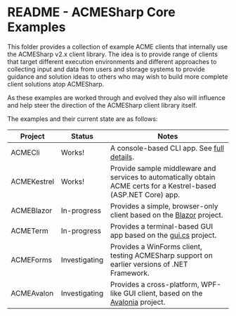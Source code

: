 # README - ACMESharp Core Examples

This folder provides a collection of example ACME clients that internally use the ACMESharp v2.x
client library.  The idea is to provide range of clients that target different execution
environments and different approaches to collecting input and data from users and storage
systems to provide guidance and solution ideas to others who may wish to build more complete
client solutions atop ACMESharp.

As these examples are worked through and evolved they also will influence and help steer
the direction of the ACMESharp client library itself.

The examples and their current state are as follows:

| Project | Status | Notes
|-|-|-|
| ACMECli | Works! | A console-based CLI app.  See [full details](./ACMECli/README.md).
| ACMEKestrel | Works! | Provide sample middleware and services to automatically obtain ACME certs for a Kestrel-based (ASP.NET Core) app.
| ACMEBlazor | In-progress | Provides a simple, browser-only client based on the [Blazor](https://blazor.net) project.
| ACMETerm | In-progress | Provides a terminal-based GUI app based on the [gui.cs](https://github.com/migueldeicaza/gui.cs) project.
| ACMEForms | Investigating | Provides a WinForms client, testing ACMESharp support on earlier versions of .NET Framework.
| ACMEAvalon | Investigating | Provides a cross-platform, WPF-like GUI client, based on the [Avalonia](http://avaloniaui.net/) project.

